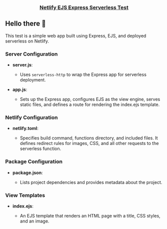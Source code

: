 <h3 align="center">
  <a href="https://express-ejs-serverless.netlify.app/" target="_blank" rel="noopener noreferrer">
Netlify EJS Express Serverless Test  </a>
</h3> 

## Hello there 👋

This test is a simple web app built using Express, EJS, and deployed serverless on Netlify.

### Server Configuration

- **server.js**:

  - Uses `serverless-http` to wrap the Express app for serverless deployment.
- **app.js**:
  - Sets up the Express app, configures EJS as the view engine, serves static files, and defines a route for rendering the index.ejs template.

### Netlify Configuration

- **netlify.toml**:

  - Specifies build command, functions directory, and included files. It defines redirect rules for images, CSS, and all other requests to the serverless function.

### Package Configuration

- **package.json**:

  - Lists project dependencies and provides metadata about the project.

### View Templates

- **index.ejs**:

  - An EJS template that renders an HTML page with a title, CSS styles, and an image.